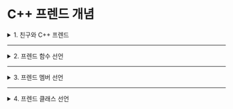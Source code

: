 # C++ 프렌드 개념

<details>
<summary>1. 친구와 C++ 프렌드</summary>
<div markdown="1">       

* C++에서는 클래스 외부에 작성된 함수를 클래스 내에 friend 키워드로 선언하여, 클래스의 멤버 함수와 동일한 접근 자격을 부여할 수 있음
* 멤버가 아니므로 상속되지는 않음
* 클래스 내에 **friend 키워드**로 선언된 외부 함수를 **프렌드 함수(friend function)** 라고 부르며,
* 프렌드 함수는 클래스의 멤버인 것처럼 클래스의 모든 변수나 함수에 접근할 수 있음
* 프렌드 함수가 필요한 이유?
  * 클래스 멤버 함수로는 적합하지 않지만, 클래스의 private, protected 멤버를 접근해야 하는 경우, 이 함수를 외부 함수로 작성해야 할 때 필요함
* 프렌드 함수를 선언할 수 있는 3가지 경우
  * 클래스 외부에 작성된 함수를 프렌드로 선언
  * 다른 클래스의 멤버 함수를 프렌드로 선언
  * 다른 클래스의 모든 멤버 함수를 프렌드로 선언
</div>
</details>

___

<details>
<summary>2. 프렌드 함수 선언</summary>
<div markdown="1">       

* 클래스 외부에 구현된 함수를 friend 키워드로 클래스 내의 아무 곳에나 선언 가능함
* 예시 코드
```C++
#include <iostream>
using namespace std;

class Rect; 
bool equals(Rect r, Rect s);  //equals() 함수 선언

class Rect { //Rect 클래스 선언
  int width, height;
public:
  Rect(int width, int height) { this->width = width; this->height = height; }
  friend bool equals(Rect r, Rect s);  //프렌드 함수 선언
};

bool equals(Rect r, Rect s) { //외부 함수
  if(r.width == s.width && r.height == s.height) return true;
  else return false;
}

int main() {
  Rect a(3,4), b(4,5);
  if(equals(a, b)) cout << "equal" << endl;
  else cout << "not equal" << endl;

<실행 결과>
not equal
```
</div>
</details>

___

<details>
<summary>3. 프렌드 멤버 선언</summary>
<div markdown="1">       

* **다른 클래스의 멤버 함수**를 클래스의 프렌드 함수로 선언할 수 있음
* 예시 코드
```C++
#include <iostream>
using namespace std;

class Rect;

class RectManager { //RectManager 클래스 선언
public:
  bool equals(Rect r, Rect s);
};

class Rect { //Rect 클래스 선언
  int width, height;
public:
  Rect(int width, int height) { this->width = width; this->height = height; }
  friend bool RectManager::equals(Rect r, Rect s);  //프렌드 함수 선언
};

bool RectManager::equals(Rect r, Rect s) { //RectManager::equals() 구현
  if(r.width == s.width && r.height == s.height) return true;
  else return false;
}

int main() {
  Rect a(3,4), b(3,4);
  RectManager man;

  if(man.equals(a, b)) cout << "equal" << endl;
  else cout << "not equal" << endl;

<실행 결과>
equal
```
</div>
</details>

___

<details>
<summary>4. 프렌드 클래스 선언</summary>
<div markdown="1">       

* **다른 클래스의 모든 멤버 함수**를 클래스의 프렌드 함수로 한 번에 선언할 수 있음
* 예시 코드
```C++
#include <iostream>
using namespace std;

class Rect;

class RectManager { //RectManager 클래스 선언
public:
  bool equals(Rect r, Rect s);
  void copy(Rect& dest, Rect& src);
};

class Rect { //Rect 클래스 선언
  int width, height;
public:
  Rect(int width, int height) { this->width = width; this->height = height; }
  friend RectManager; //RectManager 클래스의 모든 함수를 프렌드 함수로 선언
};

bool Rectmanager::equals(Rect r, Rect s) { //r과 s가 같으면 true 리턴
  if(r.width == s.width && r.height == s.height) return true;
  else return false;
}

void RectManager::copy(Rect& dest, Rect& src) { //src를 dest에 복사
  dest.width = src.width; dest.height = src.height;
}

int main() { 
  Rect a(3,4), b(5,6);
  RectManager man;

  man.copy(b, a);  //a를 b에 복사한다.
  if(man.equlas(a, b)) cout << "equal" << endl;
  else cout << "not equal" << endl;

<실행 결과>
equal
```
</div>
</details>
